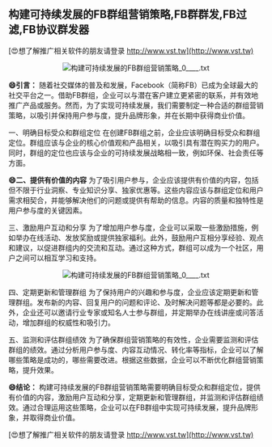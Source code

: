 ## **构建可持续发展的FB群组营销策略,FB群群发,FB过滤,FB协议群发器**

[😍想了解推广相关软件的朋友请登录 http://www.vst.tw](http://www.vst.tw)

 <center><img src="https://vst.tw/MP4/tuiguang/png/4.png" alt="构建可持续发展的FB群组营销策略_0____.txt"></center>

**😄引言：**
随着社交媒体的普及和发展，Facebook（简称FB）已成为全球最大的社交平台之一。借助FB群组，企业可以与潜在客户建立更紧密的联系，并有效地推广产品或服务。然而，为了实现可持续发展，我们需要制定一种合适的群组营销策略，以吸引并保持用户参与度，提升品牌形象，并在长期中获得商业价值。

一、明确目标受众和群组定位
在创建FB群组之前，企业应该明确目标受众和群组定位。群组应该与企业的核心价值观和产品相关，以吸引具有潜在购买力的用户。同时，群组的定位也应该与企业的可持续发展战略相一致，例如环保、社会责任等方面。

**😄二、提供有价值的内容**
为了吸引用户参与，企业应该提供有价值的内容，包括但不限于行业洞察、专业知识分享、独家优惠等。这些内容应该与群组定位和用户需求相契合，并能够解决他们的问题或提供有帮助的信息。内容的质量和独特性是用户参与度的关键因素。

三、激励用户互动和分享
为了增加用户参与度，企业可以采取一些激励措施，例如举办在线活动、发放奖励或提供独家福利。此外，鼓励用户互相分享经验、观点和建议，以促进群组内的交流和互动。通过这种方式，群组可以成为一个社区，用户之间可以相互学习和支持。

 <center><img src="https://vst.tw/MP4/tuiguang/png/5.png" alt="构建可持续发展的FB群组营销策略_0____.txt"></center>

四、定期更新和管理群组
为了保持用户的兴趣和参与度，企业应该定期更新和管理群组。发布新的内容、回复用户的问题和评论、及时解决问题等都是必要的。此外，企业还可以邀请行业专家或知名人士参与群组，并定期举办在线讲座或问答活动，增加群组的权威性和吸引力。

五、监测和评估群组绩效
为了确保群组营销策略的有效性，企业需要监测和评估群组的绩效。通过分析用户参与度、内容互动情况、转化率等指标，企业可以了解哪些策略是成功的，哪些需要改进。根据这些数据，企业可以不断优化群组营销策略，提升效果。

**😄结论：**
构建可持续发展的FB群组营销策略需要明确目标受众和群组定位，提供有价值的内容，激励用户互动和分享，定期更新和管理群组，并监测和评估群组绩效。通过合理运用这些策略，企业可以在FB群组中实现可持续发展，提升品牌形象，并取得商业价值。

[😍想了解推广相关软件的朋友请登录 http://www.vst.tw](http://www.vst.tw)



